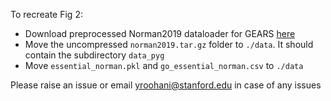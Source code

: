To recreate Fig 2:

- Download preprocessed Norman2019 dataloader for GEARS [here](https://dataverse.harvard.edu/api/access/datafile/6894431)
- Move the uncompressed `norman2019.tar.gz` folder to `./data`. It should contain the subdirectory `data_pyg`
- Move `essential_norman.pkl` and `go_essential_norman.csv` to `./data`

Please raise an issue or email yroohani@stanford.edu in case of any issues
